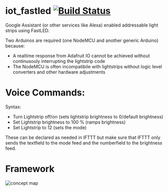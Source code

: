 # iot_fastled [![Build Status](https://travis-ci.org/dgorbunov/iot_fastled.svg?branch=master)](https://travis-ci.org/dgorbunov/iot_fastled)

Google Assistant (or other services like Alexa) enabled addressable light strips using FastLED. 

Two Arduinos are required (one NodeMCU and another generic Arduino) because:
- A realtime response from Adafruit IO cannot be achieved without continusouly interrupting the lightstrip code
- The NodeMCU is often incompatibile with lightstrips without logic level converters and other hardware adjustments

# Voice Commands:
Syntax:
- Turn Lightstrip off/on (sets lightstrip brightness to 0/default brightness)
- Set Lightstrip brightness to 100 % (ramps brightness)
- Set Lightstrip to 12 (sets the mode)

These can be declared as needed in IFTTT but make sure that IFTTT only sends the textfield to the mode feed and the numberfield to the brightness feed.
# Framework
![concept map](https://github.com/dgorbunov/iot_fastled/blob/master/ConceptMap.PNG)
